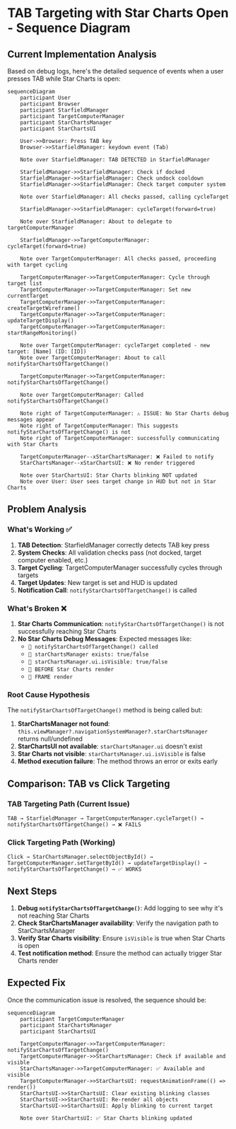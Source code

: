 # TAB Targeting with Star Charts Open - Sequence Diagram

## Current Implementation Analysis

Based on debug logs, here's the detailed sequence of events when a user presses TAB while Star Charts is open:

```mermaid
sequenceDiagram
    participant User
    participant Browser
    participant StarfieldManager
    participant TargetComputerManager
    participant StarChartsManager
    participant StarChartsUI

    User->>Browser: Press TAB key
    Browser->>StarfieldManager: keydown event (Tab)
    
    Note over StarfieldManager: TAB DETECTED in StarfieldManager
    
    StarfieldManager->>StarfieldManager: Check if docked
    StarfieldManager->>StarfieldManager: Check undock cooldown
    StarfieldManager->>StarfieldManager: Check target computer system
    
    Note over StarfieldManager: All checks passed, calling cycleTarget
    
    StarfieldManager->>StarfieldManager: cycleTarget(forward=true)
    
    Note over StarfieldManager: About to delegate to targetComputerManager
    
    StarfieldManager->>TargetComputerManager: cycleTarget(forward=true)
    
    Note over TargetComputerManager: All checks passed, proceeding with target cycling
    
    TargetComputerManager->>TargetComputerManager: Cycle through target list
    TargetComputerManager->>TargetComputerManager: Set new currentTarget
    TargetComputerManager->>TargetComputerManager: createTargetWireframe()
    TargetComputerManager->>TargetComputerManager: updateTargetDisplay()
    TargetComputerManager->>TargetComputerManager: startRangeMonitoring()
    
    Note over TargetComputerManager: cycleTarget completed - new target: [Name] (ID: [ID])
    Note over TargetComputerManager: About to call notifyStarChartsOfTargetChange()
    
    TargetComputerManager->>TargetComputerManager: notifyStarChartsOfTargetChange()
    
    Note over TargetComputerManager: Called notifyStarChartsOfTargetChange()
    
    Note right of TargetComputerManager: ⚠️ ISSUE: No Star Charts debug messages appear
    Note right of TargetComputerManager: This suggests notifyStarChartsOfTargetChange() is not
    Note right of TargetComputerManager: successfully communicating with Star Charts
    
    TargetComputerManager--xStarChartsManager: ❌ Failed to notify
    StarChartsManager--xStarChartsUI: ❌ No render triggered
    
    Note over StarChartsUI: Star Charts blinking NOT updated
    Note over User: User sees target change in HUD but not in Star Charts
```

## Problem Analysis

### What's Working ✅
1. **TAB Detection**: StarfieldManager correctly detects TAB key press
2. **System Checks**: All validation checks pass (not docked, target computer enabled, etc.)
3. **Target Cycling**: TargetComputerManager successfully cycles through targets
4. **Target Updates**: New target is set and HUD is updated
5. **Notification Call**: `notifyStarChartsOfTargetChange()` is called

### What's Broken ❌
1. **Star Charts Communication**: `notifyStarChartsOfTargetChange()` is not successfully reaching Star Charts
2. **No Star Charts Debug Messages**: Expected messages like:
   - `🎯 notifyStarChartsOfTargetChange() called`
   - `🎯 starChartsManager exists: true/false`
   - `🎯 starChartsManager.ui.isVisible: true/false`
   - `🎯 BEFORE Star Charts render`
   - `🎯 FRAME render`

### Root Cause Hypothesis
The `notifyStarChartsOfTargetChange()` method is being called but:
1. **StarChartsManager not found**: `this.viewManager?.navigationSystemManager?.starChartsManager` returns null/undefined
2. **StarChartsUI not available**: `starChartsManager.ui` doesn't exist
3. **Star Charts not visible**: `starChartsManager.ui.isVisible` is false
4. **Method execution failure**: The method throws an error or exits early

## Comparison: TAB vs Click Targeting

### TAB Targeting Path (Current Issue)
```
TAB → StarfieldManager → TargetComputerManager.cycleTarget() → notifyStarChartsOfTargetChange() → ❌ FAILS
```

### Click Targeting Path (Working)
```
Click → StarChartsManager.selectObjectById() → TargetComputerManager.setTargetById() → updateTargetDisplay() → notifyStarChartsOfTargetChange() → ✅ WORKS
```

## Next Steps
1. **Debug `notifyStarChartsOfTargetChange()`**: Add logging to see why it's not reaching Star Charts
2. **Check StarChartsManager availability**: Verify the navigation path to StarChartsManager
3. **Verify Star Charts visibility**: Ensure `isVisible` is true when Star Charts is open
4. **Test notification method**: Ensure the method can actually trigger Star Charts render

## Expected Fix
Once the communication issue is resolved, the sequence should be:

```mermaid
sequenceDiagram
    participant TargetComputerManager
    participant StarChartsManager
    participant StarChartsUI

    TargetComputerManager->>TargetComputerManager: notifyStarChartsOfTargetChange()
    TargetComputerManager->>StarChartsManager: Check if available and visible
    StarChartsManager->>TargetComputerManager: ✅ Available and visible
    TargetComputerManager->>StarChartsUI: requestAnimationFrame(() => render())
    StarChartsUI->>StarChartsUI: Clear existing blinking classes
    StarChartsUI->>StarChartsUI: Re-render all objects
    StarChartsUI->>StarChartsUI: Apply blinking to current target
    
    Note over StarChartsUI: ✅ Star Charts blinking updated
```
